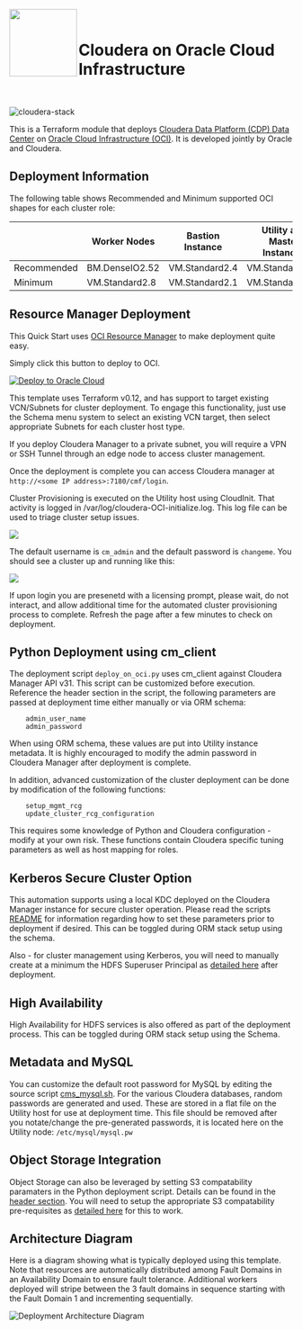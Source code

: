 <p float="left">
  <img align="left" width="120" src="./images/cloudera_logo.png">
  <br/>
  <h1>Cloudera on Oracle Cloud Infrastructure</h1>
  <br/>
</p>

![cloudera-stack](https://github.com/oracle-quickstart/oci-cloudera/workflows/cloudera-stack/badge.svg)

This is a Terraform module that deploys [Cloudera Data Platform (CDP) Data Center](https://www.cloudera.com/products/cloudera-data-platform.html) on [Oracle Cloud Infrastructure (OCI)](https://cloud.oracle.com/en_US/cloud-infrastructure).  It is developed jointly by Oracle and Cloudera.

## Deployment Information
The following table shows Recommended and Minimum supported OCI shapes for each cluster role:

|             | Worker Nodes   | Bastion Instance | Utility and Master Instances |
|-------------|----------------|------------------|------------------------------|
| Recommended | BM.DenseIO2.52 | VM.Standard2.4   | VM.Standard2.16              |
| Minimum     | VM.Standard2.8 | VM.Standard2.1   | VM.Standard2.8               |

## Resource Manager Deployment
This Quick Start uses [OCI Resource Manager](https://docs.cloud.oracle.com/iaas/Content/ResourceManager/Concepts/resourcemanager.htm) to make deployment quite easy.  

Simply click this button to deploy to OCI.

[![Deploy to Oracle Cloud](https://oci-resourcemanager-plugin.plugins.oci.oraclecloud.com/latest/deploy-to-oracle-cloud.svg)](https://console.us-ashburn-1.oraclecloud.com/resourcemanager/stacks/create?region=home&zipUrl=https://github.com/oracle-quickstart/oci-cloudera/archive/v3.3.6.zip)

This template uses Terraform v0.12, and has support to target existing VCN/Subnets for cluster deployment.   To engage this functionality, just use the Schema menu system to select an existing VCN target, then select appropriate Subnets for each cluster host type.

If you deploy Cloudera Manager to a private subnet, you will require a VPN or SSH Tunnel through an edge node to access cluster management.

Once the deployment is complete you can access Cloudera manager at `http://<some IP address>:7180/cmf/login`.  

Cluster Provisioning is executed on the Utility host using CloudInit.   That activity is logged in /var/log/cloudera-OCI-initialize.log.   This log file can be used to triage cluster setup issues.

![](images/01%20-%20manager.png)

The default username is `cm_admin` and the default password is `changeme`.  You should see a cluster up and running like this:

![](images/02%20-%20home.png)

If upon login you are presenetd with a licensing prompt, please wait, do not interact, and allow additional time for the automated cluster provisioning process to complete.   Refresh the page after a few minutes to check on deployment.

## Python Deployment using cm_client
The deployment script `deploy_on_oci.py` uses cm_client against Cloudera Manager API v31.  This script can be customized before execution.  Reference the header section in the script, the following parameters are passed at deployment time either manually or via ORM schema:

		admin_user_name
		admin_password

When using ORM schema, these values are put into Utility instance metadata.   It is highly encouraged to modify the admin password in Cloudera Manager after deployment is complete.

In addition, advanced customization of the cluster deployment can be done by modification of the following functions:

		setup_mgmt_rcg
		update_cluster_rcg_configuration

This requires some knowledge of Python and Cloudera configuration - modify at your own risk.  These functions contain Cloudera specific tuning parameters as well as host mapping for roles.

## Kerberos Secure Cluster Option

This automation supports using a local KDC deployed on the Cloudera Manager instance for secure cluster operation.  Please read the scripts [README](scripts/README.md) for information regarding how to set these parameters prior to deployment if desired.  This can be toggled during ORM stack setup using the schema.

Also - for cluster management using Kerberos, you will need to manually create at a minimum the HDFS Superuser Principal as [detailed here](https://www.cloudera.com/documentation/enterprise/latest/topics/cm_sg_using_cm_sec_config.html#create-hdfs-superuser) after deployment.

## High Availability

High Availability for HDFS services is also offered as part of the deployment process.  This can be toggled during ORM stack setup using the Schema.

## Metadata and MySQL

You can customize the default root password for MySQL by editing the source script [cms_mysql.sh](scripts/cms_mysql.sh#L188).  For the various Cloudera databases, random passwords are generated and used.  These are stored in a flat file on the Utility host for use at deployment time.  This file should be removed after you notate/change the pre-generated passwords, it is located here on the Utility node:  `/etc/mysql/mysql.pw`

## Object Storage Integration

Object Storage can also be leveraged by setting S3 compatability paramaters in the Python deployment script.   Details can be found in the [header section](https://github.com/oracle-quickstart/oci-cloudera/blob/8af97b91fb50cd77262c97580454137c2955dd4e/scripts/deploy_on_oci.py#L79-L86).  You will need to setup the appropriate S3 compatability pre-requisites as [detailed here](https://docs.cloud.oracle.com/iaas/Content/Identity/Tasks/managingcredentials.htm#Working2) for this to work.

## Architecture Diagram
Here is a diagram showing what is typically deployed using this template.   Note that resources are automatically distributed among Fault Domains in an Availability Domain to ensure fault tolerance.   Additional workers deployed will stripe between the 3 fault domains in sequence starting with the Fault Domain 1 and incrementing sequentially.

![Deployment Architecture Diagram](images/deployment_architecture.png)
